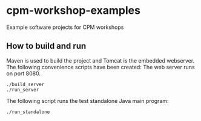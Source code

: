 # cpm-workshop-examples
Example software projects for CPM workshops

## How to build and run
Maven is used to build the project and Tomcat is the embedded webserver.
The following convenience scripts have been created:
The web server runs on port 8080.
```
./build_server
./run_server
```
The following script runs the test standalone Java main program:
```
./run_standalone
```
